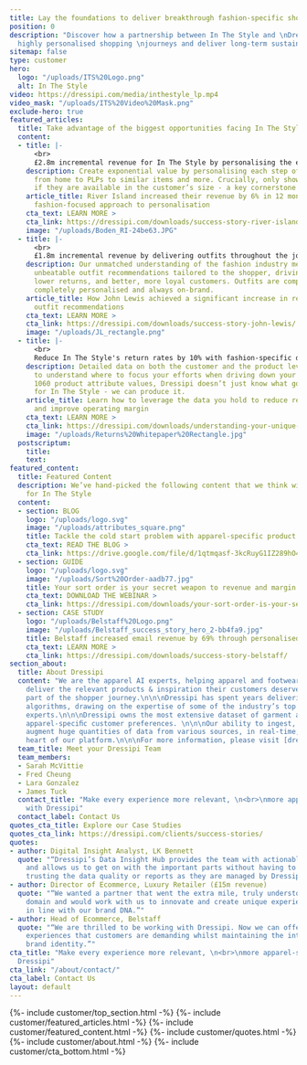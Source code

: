 ```yaml
---
title: Lay the foundations to deliver breakthrough fashion-specific shopping experiences.
position: 0
description: "Discover how a partnership between In The Style and \nDressipi can deliver
  highly personalised shopping \njourneys and deliver long-term sustainable growth.\n\n"
sitemap: false
type: customer
hero:
  logo: "/uploads/ITS%20Logo.png"
  alt: In The Style
video: https://dressipi.com/media/inthestyle_lp.mp4
video_mask: "/uploads/ITS%20Video%20Mask.png"
exclude-hero: true
featured_articles:
  title: Take advantage of the biggest opportunities facing In The Style
  content:
  - title: |-
      <br>
      £2.8m incremental revenue for In The Style by personalising the entire experience
    description: Create exponential value by personalising each step of the journey,
      from home to PLPs to similar items and more. Crucially, only showing products
      if they are available in the customer’s size - a key cornerstone of personalisation.
    article_title: River Island increased their revenue by 6% in 12 months with Dressipi’s
      fashion-focused approach to personalisation
    cta_text: LEARN MORE >
    cta_link: https://dressipi.com/downloads/success-story-river-island/
    image: "/uploads/Boden_RI-24be63.JPG"
  - title: |-
      <br>
      £1.8m incremental revenue by delivering outfits throughout the journey
    description: Our unmatched understanding of the fashion industry means we offer
      unbeatable outfit recommendations tailored to the shopper, driving higher conversion,
      lower returns, and better, more loyal customers. Outfits are completely automated,
      completely personalised and always on-brand.
    article_title: How John Lewis achieved a significant increase in revenue with
      outfit recommendations
    cta_text: LEARN MORE >
    cta_link: https://dressipi.com/downloads/success-story-john-lewis/
    image: "/uploads/JL_rectangle.png"
  - title: |-
      <br>
      Reduce In The Style's return rates by 10% with fashion-specific data
    description: Detailed data on both the customer and the product level is essential
      to understand where to focus your efforts when driving down your returns. With
      1060 product attribute values, Dressipi doesn’t just know what good data means
      for In The Style - we can produce it.
    article_title: Learn how to leverage the data you hold to reduce return rates
      and improve operating margin
    cta_text: LEARN MORE >
    cta_link: https://dressipi.com/downloads/understanding-your-unique-return-rate-profile-whitepaper/
    image: "/uploads/Returns%20Whitepaper%20Rectangle.jpg"
  postscriptum:
    title: 
    text: 
featured_content:
  title: Featured Content
  description: We’ve hand-picked the following content that we think will be relevant
    for In The Style
  content:
  - section: BLOG
    logo: "/uploads/logo.svg"
    image: "/uploads/attributes_square.png"
    title: Tackle the cold start problem with apparel-specific product attributes
    cta_text: READ THE BLOG >
    cta_link: https://drive.google.com/file/d/1qtmqasf-3kcRuyG1IZ289hO4OR6WE5gN/view
  - section: GUIDE
    logo: "/uploads/logo.svg"
    image: "/uploads/Sort%20Order-aadb77.jpg"
    title: Your sort order is your secret weapon to revenue and margin growth
    cta_text: DOWNLOAD THE WEBINAR >
    cta_link: https://dressipi.com/downloads/your-sort-order-is-your-secret-weapon-to-success/
  - section: CASE STUDY
    logo: "/uploads/Belstaff%20Logo.png"
    image: "/uploads/Belstaff_success_story_hero_2-bb4fa9.jpg"
    title: Belstaff increased email revenue by 69% through personalised recommendations
    cta_text: LEARN MORE >
    cta_link: https://dressipi.com/downloads/success-story-belstaff/
section_about:
  title: About Dressipi
  content: "We are the apparel AI experts, helping apparel and footwear retailers
    deliver the relevant products & inspiration their customers deserve, across every
    part of the shopper journey.\n\n\nDressipi has spent years delivering apparel-speciﬁc
    algorithms, drawing on the expertise of some of the industry’s top stylists and
    experts.\n\n\nDressipi owns the most extensive dataset of garment attributes and
    apparel-speciﬁc customer preferences. \n\n\nOur ability to ingest, cleanse, and
    augment huge quantities of data from various sources, in real-time, is at the
    heart of our platform.\n\n\nFor more information, please visit [dressipi.com](/).\n"
  team_title: Meet your Dressipi Team
  team_members:
  - Sarah McVittie
  - Fred Cheung
  - Lara Gonzalez
  - James Tuck
  contact_title: "Make every experience more relevant, \n<br>\nmore apparel-specific
    with Dressipi"
  contact_label: Contact Us
quotes_cta_title: Explore our Case Studies
quotes_cta_link: https://dressipi.com/clients/success-stories/
quotes:
- author: Digital Insight Analyst, LK Bennett
  quote: "“Dressipi’s Data Insight Hub provides the team with actionable insights
    and allows us to get on with the important parts without having to worry about
    trusting the data quality or reports as they are managed by Dressipi.”"
- author: Director of Ecommerce, Luxury Retailer (£15m revenue)
  quote: "“We wanted a partner that went the extra mile, truly understood the fashion
    domain and would work with us to innovate and create unique experiences that were
    in line with our brand DNA.”"
- author: Head of Ecommerce, Belstaff
  quote: "“We are thrilled to be working with Dressipi. Now we can offer the shopping
    experiences that customers are demanding whilst maintaining the integrity of our
    brand identity.”"
cta_title: "Make every experience more relevant, \n<br>\nmore apparel-specific with
  Dressipi"
cta_link: "/about/contact/"
cta_label: Contact Us
layout: default
---
```


{%- include customer/top_section.html -%}
{%- include customer/featured_articles.html -%}
{%- include customer/featured_content.html -%}
{%- include customer/quotes.html -%}
{%- include customer/about.html -%}
{%- include customer/cta_bottom.html -%}